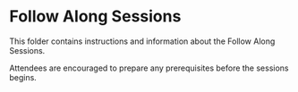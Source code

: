 # Follow Along Sessions

This folder contains instructions and information about the Follow Along Sessions.

Attendees are encouraged to prepare any prerequisites before the sessions begins.

